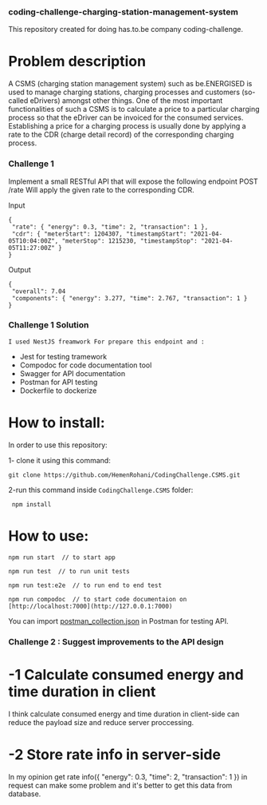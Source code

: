 ### coding-challenge-charging-station-management-system

This repository created for doing has.to.be company coding-challenge.

# Problem description
A CSMS (charging station management system) such as be.ENERGISED is used to manage charging stations, charging
processes and customers (so-called eDrivers) amongst other things.
One of the most important functionalities of such a CSMS is to calculate a price to a particular charging process so that
the eDriver can be invoiced for the consumed services. Establishing a price for a charging process is usually done by
applying a rate to the CDR (charge detail record) of the corresponding charging process.

### Challenge 1
Implement a small RESTful API that will expose the following endpoint
POST /rate
Will apply the given rate to the corresponding CDR.

Input
```
{
 "rate": { "energy": 0.3, "time": 2, "transaction": 1 },
 "cdr": { "meterStart": 1204307, "timestampStart": "2021-04-05T10:04:00Z", "meterStop": 1215230, "timestampStop": "2021-04-05T11:27:00Z" }
}
```

Output
```
{
 "overall": 7.04
 "components": { "energy": 3.277, "time": 2.767, "transaction": 1 }
}
```

### Challenge 1 Solution

`I used NestJS freamwork For prepare this endpoint and :`
 * Jest for testing tramework
 * Compodoc for code documentation tool
 * Swagger for API documentation
 * Postman for API testing
 * Dockerfile to dockerize

# How to install:

In order to use this repository:

1- clone it using this command:

    git clone https://github.com/HemenRohani/CodingChallenge.CSMS.git

2-run this command inside `CodingChallenge.CSMS` folder:

     npm install

# How to use:

    npm run start  // to start app

    npm run test  // to run unit tests

    npm run test:e2e  // to run end to end test

    npm run compodoc  // to start code documentaion on [http://localhost:7000](http://127.0.0.1:7000)

You can import [postman_collection.json](postman_collection.json) in Postman for testing API.


### Challenge 2 : Suggest improvements to the API design

# -1 Calculate consumed energy and time duration in client

I think calculate consumed energy and time duration in client-side can reduce the payload size and reduce server proccessing.

# -2 Store rate info in server-side

In my opinion get rate info({ "energy": 0.3, "time": 2, "transaction": 1 }) in request can make some problem and it's better to get this data from database.
